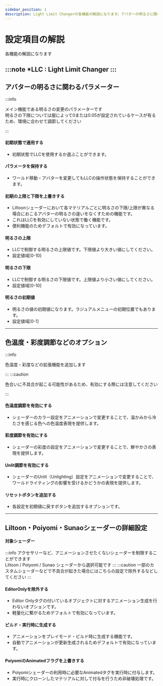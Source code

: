 ```yaml
---
sidebar_position: 1
description: Light Limit Changerの各機能の解説になります。アバターの明るさに関わるパラメーターや、色温度・彩度調節機能の有効化など詳細に設定が可能です。
---
```


# 設定項目の解説

各機能の解説になります

:::note
*LLC : Light Limit Changer
:::
----
## アバターの明るさに関わるパラメーター

:::info

メイン機能である明るさの変更のパラメーターです  
明るさの下限については服によって0または0.05が設定されているケースが有るため、環境に合わせて調節してください

:::

#### 初期状態で適用する

- 初期状態でLLCを使用するか選ぶことができます。
#### パラメータを保持する

- ワールド移動・アバターを変更してもLLCの操作状態を保持することができます。
#### 初期の上限と下限を上書きする

- Liltoonシェーダーにおいて各マテリアルごとに明るさの下限/上限が異なる場合におこるアバターの明るさの違いをなくすための機能です。
- これはLLCを有効にしていない状態で働く機能です。
- 便利機能のためデフォルトで有効になっています。
#### 明るさの上限

- LLCで制御する明るさの上限値です。下限値より大きい値にしてください。
- 設定値域[0-10]
#### 明るさの下限

- LLCで制御する明るさの下限値です。上限値より小さい値にしてください。
- 設定値域[0-10]
#### 明るさの初期値

- 明るさの値の初期値になります。ラジュアルメニューの初期位置でもあります。
- 設定値域[0-1]

----
## 色温度・彩度調節などのオプション

:::info

色温度・彩度などの拡張機能を追加します  

:::
:::caution

色合いに不具合が起こる可能性があるため、有効にする際には注意してください

:::
#### 色温度調節を有効にする

- シェーダーのカラー設定をアニメーションで変更することで、温かみから冷たさを感じる色への色温度表現を提供します。

#### 彩度調節を有効にする

- シェーダーの彩度の設定をアニメーションで変更することで、鮮やかさの表現を提供します。

#### Unlit調節を有効にする

- シェーダーのUnlit（Unlighting）設定をアニメーションで変更することで、ワールドライティングの影響を受けるかどうかの表現を提供します。
#### リセットボタンを追加する

- 各設定を初期値に戻すボタンを追加するオプションです。

----
## Liltoon・Poiyomi・Sunaoシェーダーの詳細設定

#### 対象シェーダー
:::info
アクセサリーなど、アニメーションさせたくないシェーダーを制限することができます  
Liltoon / Poiyomi / Sunao シェーダーから選択可能です
:::
:::caution
一部のカスタムシェーダーなどで不具合が起きた場合にはこちらの設定で除外するなどしてください
:::

#### EditorOnlyを除外する

- Editor Onlyタグの付いているオブジェクトに対するアニメーション生成を行わないオプションです。
- 軽量化に繋がるためデフォルトで有効になっています。
#### ビルド・実行時に生成する

- アニメーションをプレイモード・ビルド時に生成する機能です。
- 自動でアニメーションが更新生成されるためデフォルトで有効になっています。
#### PoiyomiのAnimatedフラグを上書きする

- Poiyomiシェーダーの利用時に必要なAnimatedタグを実行時に付与します。
- 実行時にクローンしたマテリアルに対して付与を行うため非破壊処理です。